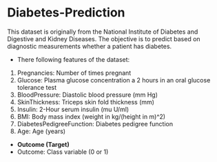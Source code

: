 # Diabetes-Prediction
This dataset is originally from the National Institute of Diabetes and Digestive and Kidney Diseases. The objective is to predict based on diagnostic measurements whether a patient has diabetes.
- There following features of the dataset:
1. Pregnancies: Number of times pregnant
2. Glucose: Plasma glucose concentration a 2 hours in an oral glucose tolerance test
3. BloodPressure: Diastolic blood pressure (mm Hg)
4. SkinThickness: Triceps skin fold thickness (mm)
5. Insulin: 2-Hour serum insulin (mu U/ml)
6. BMI: Body mass index (weight in kg/(height in m)^2)
7. DiabetesPedigreeFunction: Diabetes pedigree function
8. Age: Age (years)
- **Outcome (Target)**
- Outcome: Class variable (0 or 1)

